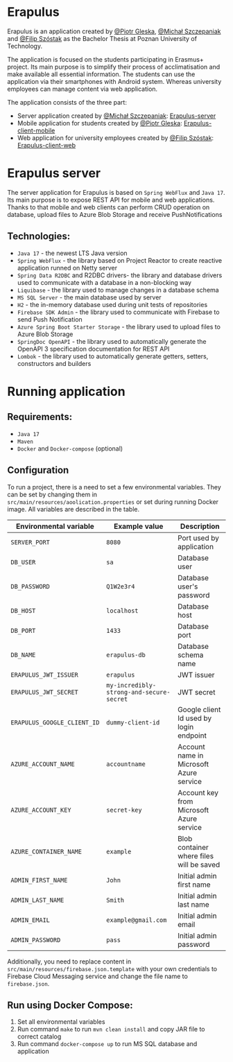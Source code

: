 # Erapulus
Erapulus is an application created by [@Piotr Gleska](https://github.com/pgleska/), [@Michał Szczepaniak](https://github.com/Szczepaniak-M) 
and [@Filip Szóstak](https://github.com/Cheriit/) as the Bachelor Thesis at Poznan University of Technology.

The application is focused on the students participating in Erasmus+ project. 
Its main purpose is to simplify their process of acclimatisation and make available all essential information.
The students can use the application via their smartphones with Android system. Whereas university employees can manage content via web application.

The application consists of the three part:
- Server application created by [@Michał Szczepaniak](https://github.com/Szczepaniak-M): [Erapulus-server](https://github.com/Szczepaniak-M/Erapulus-server)
- Mobile application for students created by [@Piotr Gleska](https://github.com/pgleska/): [Erapulus-client-mobile](https://github.com/pgleska/erapulus-client-mobile)
- Web application for university employees created by [@Filip Szóstak](https://github.com/Cheriit/): [Erapulus-client-web](https://github.com/Cheriit/erapulus-client-web)

# Erapulus server
The server application for Erapulus is based on `Spring WebFlux` and `Java 17`.
Its main purpose is to expose REST API for mobile and web applications.
Thanks to that mobile and web clients can perform CRUD operation on database, upload files to Azure Blob Storage and receive PushNotifications

## Technologies:
- `Java 17` - the newest LTS Java version
- `Spring WebFlux` - the library based on Project Reactor to create reactive application runned on Netty server
- `Spring Data R2DBC` and R2DBC drivers- the library and database drivers used to communicate with a database in a non-blocking way
- `Liquibase` - the library used to manage changes in a database schema
- `MS SQL Server` - the main database used by server
- `H2` - the in-memory database used during unit tests of repositories
- `Firebase SDK Admin` - the library used to communicate with Firebase to send Push Notification
- `Azure Spring Boot Starter Storage` - the library used to upload files to Azure Blob Storage
- `SpringDoc OpenAPI` - the library used to automatically generate the OpenAPI 3 specification documentation for REST API
- `Lombok` - the library used to automatically generate getters, setters, constructors and builders

# Running application

## Requirements:
- `Java 17`
- `Maven`
- `Docker` and `Docker-compose` (optional)

## Configuration
To run a project, there is a need to set a few environmental variables. 
They can be set by changing them in `src/main/resources/aoolication.properties` or set during running Docker image.
All variables are described in the table.

| Environmental variable      | Example value                            | Description                              |
|-----------------------------|------------------------------------------|------------------------------------------|
| `SERVER_PORT`               | `8080`                                   | Port used by application                 |
| `DB_USER`                   | `sa`                                     | Database user                            |
| `DB_PASSWORD`               | `Q1W2e3r4`                               | Database user's password                 |
| `DB_HOST`                   | `localhost`                              | Database host                            |
| `DB_PORT`                   | `1433`                                   | Database port                            |
| `DB_NAME`                   | `erapulus-db`                            | Database schema name                     |
| `ERAPULUS_JWT_ISSUER`       | `erapulus`                               | JWT issuer                               |
| `ERAPULUS_JWT_SECRET`       | `my-incredibly-strong-and-secure-secret` | JWT secret                               |
| `ERAPULUS_GOOGLE_CLIENT_ID` | `dummy-client-id`                        | Google client Id used by login endpoint  |
| `AZURE_ACCOUNT_NAME`        | `accountname`                            | Account name in Microsoft Azure service  |
| `AZURE_ACCOUNT_KEY`         | `secret-key`                             | Account key from Microsoft Azure service |
| `AZURE_CONTAINER_NAME`      | `example`                                | Blob container where files will be saved |
| `ADMIN_FIRST_NAME`          | `John`                                   | Initial admin first name                 |
| `ADMIN_LAST_NAME`           | `Smith`                                  | Initial admin last name                  |
| `ADMIN_EMAIL`               | `example@gmail.com`                      | Initial admin email                      |
| `ADMIN_PASSWORD`            | `pass`                                   | Initial admin password                   |

Additionally, you need to replace content in `src/main/resources/firebase.json.template` 
with your own credentials to Firebase Cloud Messaging service and change the file name to `firebase.json`.


## Run using Docker Compose:
1. Set all environmental variables
2. Run command `make` to run `mvn clean install` and copy JAR file to correct catalog
3. Run command `docker-compose up` to run MS SQL database and application


